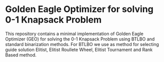 # Golden Eagle Optimizer for solving 0-1 Knapsack Problem

This repository contains a minimal implementation of Golden Eagle Optimizer (GEO) for solving the 0-1 Knapsack Problem using BTLBO and standard binarization methods. For BTLBO we use as method for selecting guide solution Elitist, Elitist Roullete Wheel, Elitist Tournament and Rank Based method.